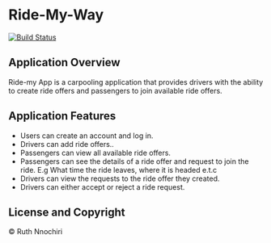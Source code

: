 # Ride-My-Way

[![Build Status](https://travis-ci.org/coderprincess/Ride-My-Way.svg?branch=master)](https://travis-ci.org/coderprincess/Ride-My-Way)

## Application Overview
Ride-my App is a carpooling application that provides drivers with the ability to create ride offers
and passengers to join available ride offers.

## Application Features
- Users can create an account and log in.
- Drivers can add ride offers..
- Passengers can view all available ride offers.
- Passengers can see the details of a ride offer and request to join the ride. E.g What time
the ride leaves, where it is headed e.t.c
- Drivers can view the requests to the ride offer they created.
- Drivers can either accept or reject a ride request.

## License and Copyright
&copy; Ruth Nnochiri